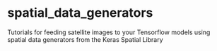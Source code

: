 # spatial_data_generators
Tutorials for feeding satellite images to your Tensorflow models using spatial data generators from the Keras Spatial Library 
